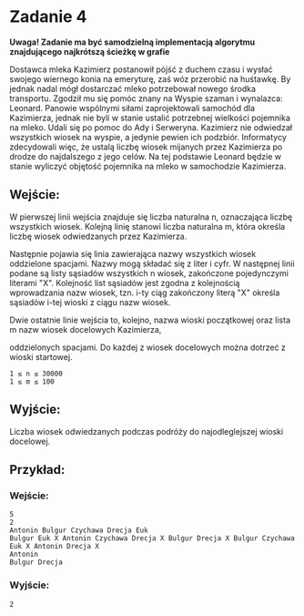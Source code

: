 
# Zadanie 4

  

**Uwaga! Zadanie ma być samodzielną implementacją algorytmu znajdującego najkrótszą ścieżkę w grafie**

  
  

Dostawca mleka Kazimierz postanowił pójść z duchem czasu i wysłać swojego wiernego konia na emeryturę, zaś wóz przerobić na huśtawkę. By jednak nadal mógł dostarczać mleko potrzebował nowego środka transportu. Zgodził mu się pomóc znany na Wyspie szaman i wynalazca: Leonard. Panowie wspólnymi siłami zaprojektowali samochód dla Kazimierza, jednak nie byli w stanie ustalić potrzebnej wielkości pojemnika na mleko. Udali się po pomoc do Ady i Serweryna. Kazimierz nie odwiedzał wszystkich wiosek na wyspie, a jedynie pewien ich podzbiór. Informatycy zdecydowali więc, że ustalą liczbę wiosek mijanych przez Kazimierza po drodze do najdalszego z jego celów. Na tej podstawie Leonard będzie w stanie wyliczyć objętość pojemnika na mleko w samochodzie Kazimierza.

  

## Wejście:

W pierwszej linii wejścia znajduje się liczba naturalna n, oznaczająca liczbę wszystkich wiosek. Kolejną linię stanowi liczba naturalna m, która określa liczbę wiosek odwiedzanych przez Kazimierza.

  

Następnie pojawia się linia zawierająca nazwy wszystkich wiosek oddzielone spacjami. Nazwy mogą składać się z liter i cyfr. W następnej linii podane są listy sąsiadów wszystkich n wiosek, zakończone pojedynczymi literami "X". Kolejność list sąsiadów jest zgodna z kolejnością wprowadzania nazw wiosek, tzn. i-ty ciąg zakończony literą "X" określa sąsiadów i-tej wioski z ciągu nazw wiosek.

  

Dwie ostatnie linie wejścia to, kolejno, nazwa wioski początkowej oraz lista m nazw wiosek docelowych Kazimierza,

oddzielonych spacjami. Do każdej z wiosek docelowych można dotrzeć z wioski startowej.

```
1 ≤ n ≤ 30000
1 ≤ m ≤ 100
```

  

## Wyjście:

Liczba wiosek odwiedzanych podczas podróży do najodleglejszej wioski docelowej.

  

## Przykład:

### Wejście:

```
5
2
Antonin Bulgur Czychawa Drecja Euk
Bulgur Euk X Antonin Czychawa Drecja X Bulgur Drecja X Bulgur Czychawa Euk X Antonin Drecja X
Antonin
Bulgur Drecja
```

### Wyjście:

```
2
```